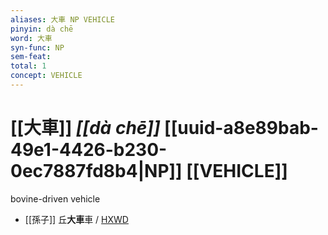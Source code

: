 ```yaml
---
aliases: 大車 NP VEHICLE
pinyin: dà chē
word: 大車
syn-func: NP
sem-feat: 
total: 1
concept: VEHICLE 
---
```

# [[大車]] *[[dà chē]]*  [[uuid-a8e89bab-49e1-4426-b230-0ec7887fd8b4|NP]] [[VEHICLE]]
bovine-driven vehicle
 - [[孫子]] 丘**大車**車 / [HXWD](https://hxwd.org/textview.html?location=KR3b0003_tls_002-3a.16)